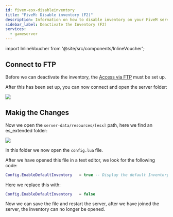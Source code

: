 ```yaml
---
id: fivem-esx-disableinventory
title: "FiveM: Disable inventory (F2)"
description: Information on how to disable inventory on your FiveM server running ESX from ZAP-Hosting - ZAP-Hosting.com documentation
sidebar_label: Deactivate the Inventory (F2)
services:
  - gameserver
---
```


import InlineVoucher from '@site/src/components/InlineVoucher';

<InlineVoucher />

## Connect to FTP

Before we can deactivate the inventory, the [Access via FTP](gameserver-ftpaccess.md) must be set up.

After this has been set up, you can now connect and open the server folder:

![](https://screensaver01.zap-hosting.com/index.php/s/GWPAB639GoYcybT/preview)


## Makig the Changes

Now we open the `server-data/resources/[esx]` path, here we find an es_extended folder:

![](https://screensaver01.zap-hosting.com/index.php/s/6HLxaYmZgsQ5Qc5/preview)

In this folder we now open the `config.lua` file.

After we have opened this file in a text editor, we look for the following code:

```Lua
Config.EnableDefaultInventory   = true -- Display the default Inventory ( F2 )
```

Here we replace this with:

```Lua
Config.EnableDefaultInventory   = false
```


Now we can save the file and restart the server, after we have joined the server, the inventory can no longer be opened.
